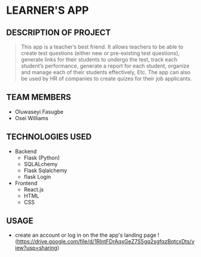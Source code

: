 # LEARNER'S APP

## DESCRIPTION OF PROJECT

> This app is a teacher’s best friend. It allows teachers to be able to create test questions (either new or pre-existing test questions), generate links for their students to undergo the test, track each student’s performance, generate a report for each student, organize and manage each of their students effectively, Etc. The app can also be used by HR of companies to create quizes for their job applicants.


## TEAM MEMBERS
- Oluwaseyi Fasugbe
- Osei Williams

## TECHNOLOGIES USED
- Backend
   - Flask (Python)
   - SQLALchemy
   - Flask Sqlalchemy
   - flask Login
- Frontend
   - React.js
   - HTML
   - CSS

## USAGE
- create an account or log in on the the app's landing page
!(https://drive.google.com/file/d/1RlntFDrAqxGeZ7S5gq2sgfqzBqtcxDts/view?usp=sharing)




